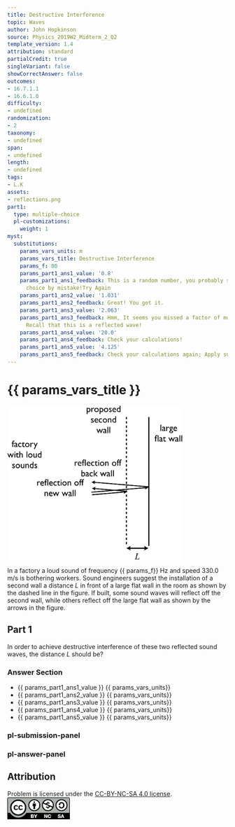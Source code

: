 ```yaml
---
title: Destructive Interference
topic: Waves
author: John Hopkinson
source: Physics_2019W2_Midterm_2_Q2
template_version: 1.4
attribution: standard
partialCredit: true
singleVariant: false
showCorrectAnswer: false
outcomes:
- 16.7.1.1
- 16.6.1.0
difficulty:
- undefined
randomization:
- 2
taxonomy:
- undefined
span:
- undefined
length:
- undefined
tags:
- L.K
assets:
- reflections.png
part1:
  type: multiple-choice
  pl-customizations:
    weight: 1
myst:
  substitutions:
    params_vars_units: m
    params_vars_title: Destructive Interference
    params_f: 80
    params_part1_ans1_value: '0.8'
    params_part1_ans1_feedback: This is a random number, you probably selected this
      choice by mistake!Try Again
    params_part1_ans2_value: '1.031'
    params_part1_ans2_feedback: Great! You got it.
    params_part1_ans3_value: '2.063'
    params_part1_ans3_feedback: Hmm, It seems you missed a factor of multiplication;
      Recall that this is a reflected wave!
    params_part1_ans4_value: '20.0'
    params_part1_ans4_feedback: Check your calculations!
    params_part1_ans5_value: '4.125'
    params_part1_ans5_feedback: Check your calculations again; Apply suitable formulas!
---
```

# {{ params_vars_title }}
<img src="reflections.png" width="400">

In a factory a loud sound of frequency {{ params_f}} Hz and speed 330.0 m/s is bothering workers.  Sound engineers suggest the installation of a second wall a distance $L$ in front of a large flat wall in the room as shown by the dashed line in the figure. If built, some sound waves will reflect off the second wall, while others reflect off the large flat wall as shown by the arrows in the figure.

## Part 1

In order to achieve destructive interference of these two reflected sound waves, the distance $L$ should be?

### Answer Section

- {{ params_part1_ans1_value }} {{ params_vars_units}}
- {{ params_part1_ans2_value }} {{ params_vars_units}}
- {{ params_part1_ans3_value }} {{ params_vars_units}}
- {{ params_part1_ans4_value }} {{ params_vars_units}}
- {{ params_part1_ans5_value }} {{ params_vars_units}}

### pl-submission-panel

### pl-answer-panel

## Attribution

Problem is licensed under the [CC-BY-NC-SA 4.0 license](https://creativecommons.org/licenses/by-nc-sa/4.0/).<br> ![The Creative Commons 4.0 license requiring attribution-BY, non-commercial-NC, and share-alike-SA license.](https://raw.githubusercontent.com/firasm/bits/master/by-nc-sa.png)